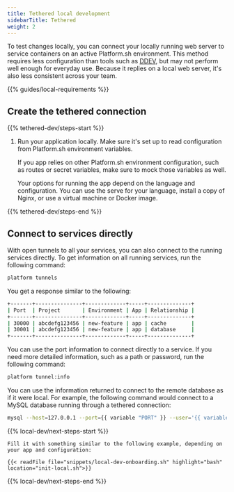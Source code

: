 ```yaml
---
title: Tethered local development
sidebarTitle: Tethered
weight: 2
---
```


To test changes locally, you can connect your locally running web server
to service containers on an active Platform.sh environment.
This method requires less configuration than tools such as [DDEV](./ddev.md),
but may not perform well enough for everyday use.
Because it replies on a local web server, it's also less consistent across your team.

{{% guides/local-requirements %}}

## Create the tethered connection

{{% tethered-dev/steps-start %}}

1.  Run your application locally.
    Make sure it's set up to read configuration from Platform.sh environment variables.

    If you app relies on other Platform.sh environment configuration, such as routes or secret variables,
    make sure to mock those variables as well.

    Your options for running the app depend on the language and configuration.
    You can use the serve for your language, install a copy of Nginx,
    or use a virtual machine or Docker image.

{{% tethered-dev/steps-end %}}

## Connect to services directly

With open tunnels to all your services, you can also connect to the running services directly.
To get information on all running services, run the following command:

```bash
platform tunnels
```

You get a response similar to the following:

```bash
+-------+---------------+-------------+-----+--------------+
| Port  | Project       | Environment | App | Relationship |
+-------+---------------+-------------+-----+--------------+
| 30000 | abcdefg123456 | new-feature | app | cache        |
| 30001 | abcdefg123456 | new-feature | app | database     |
+-------+---------------+-------------+-----+--------------+
```

You can use the port information to connect directly to a service.
If you need more detailed information, such as a path or password, run the following command:

```bash
platform tunnel:info
```

You can use the information returned to connect to the remote database as if it were local.
For example, the following command would connect to a MySQL database running through a tethered connection:

```bash
mysql --host=127.0.0.1 --port={{ variable "PORT" }} --user='{{ variable "USERNAME" }}' --password='{{ variable "PASSWORD" }}' --database='{{ variable "PATH" }}'
```

{{% local-dev/next-steps-start %}}

    Fill it with something similar to the following example, depending on your app and configuration:

    {{< readFile file="snippets/local-dev-onboarding.sh" highlight="bash" location="init-local.sh">}}

{{% local-dev/next-steps-end %}}